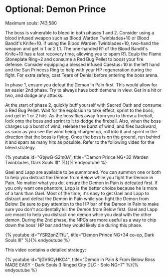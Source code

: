 # Optional: Demon Prince

Maximum souls: 743,580

The boss is vulnerable to bleed in both phases 1 and 2. Consider using a blood
infused weapon such as Blood Warden Twinblades+10 or Blood Bandit's Knife+10. If
using the Blood Warden Twinblades+10, two-hand the weapon and get in 1 or 2 L1.
The one-handed R1 of the Blood Bandit's Knife+10 has a fast recovery time,
allowing you to spam R1. Equip the Flame Stoneplate Ring+2 and consume a Red Bug
Pellet to boost your fire defense. Consider equipping a blessed infused
Caestus+10 in the left hand and the Sun Princess Ring to help with your HP
regeneration during the fight. For extra safety, cast Tears of Denial before
entering the boss arena.

In phase 1, ensure you defeat the Demon in Pain first. This would allow for an
easier 2nd phase. Try to always have both demons in view. Get in a hit or two,
and dodge any attacks.

At the start of phase 2, quickly buff yourself with Sacred Oath and consume a
Red Bug Pellet. Wait for the explosion to take effect, sprint to the boss, and
get in 1 or 2 hits. As the boss flies away from you to throw a fireball, lock
onto the boss and sprint to it to dodge the fireball. Also, when the boss
charges up a burst of wind, release the burst of wind, and flies backward, as
soon as you see the wind being charged up, roll into it and sprint in the
direction that the boss is flying. Once the boss is on the ground, run behind it
and spam as many hits as possible. Refer to the following video for the bleed
strategy.

{% youtube id="GbjwG-S2m0A", title="Demon Prince NG+32 Warden Twinblades, Dark Souls III" %}{% endyoutube %}

Gael and Lapp are available to be summoned. You can summon one or both to help
you distract the Demon from Below while you fight the Demon in Pain. No matter
what you do, ensure the Demon in Pain is defeated first. If you only want one
phantom, Lapp is the better choice because he is more of a tank than Gael. Most
of the time, it's easy to get Gael and Lapp to distract and defeat the Demon in
Pain while you fight the Demon from Below. Be sure to pay attention to the HP
bar of the Demon in Pain to make sure you don't accidentally kill the Demon from
Below first. Gael and Lapp are meant to help you distract one demon while you
deal with the other demon. During the 2nd phase, the NPCs are more useful as a
way to chip down the boss' HP bar and they would likely die during this phase.

{% youtube id="YSR2pnZiTtU", title="Demon Prince NG+34 co-op, Dark Souls III" %}{% endyoutube %}

This video contains a detailed strategy:

{% youtube id="ljGV6CyHKC4", title="Demon in Pain & From Below Boss MADE EASY - Dark Souls 3 Ringed City DLC - Solo NG+7" %}{% endyoutube %}
